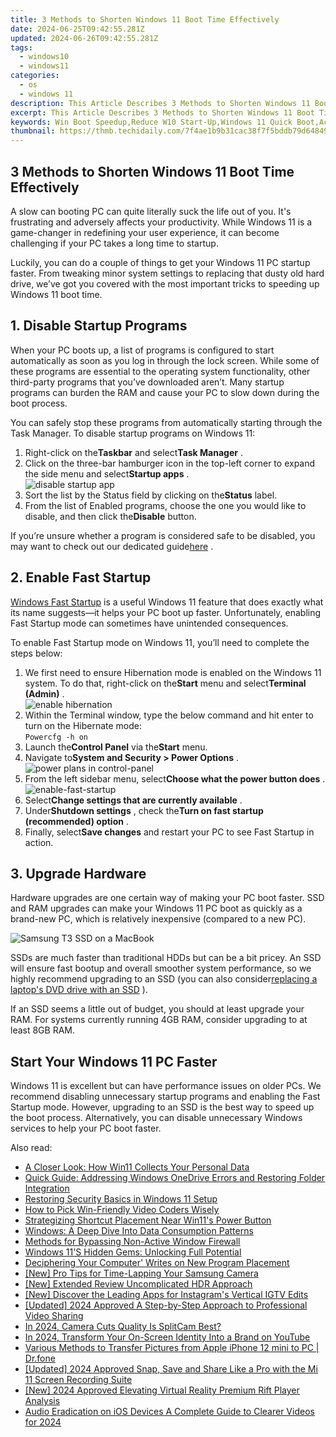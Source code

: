 ```yaml
---
title: 3 Methods to Shorten Windows 11 Boot Time Effectively
date: 2024-06-25T09:42:55.281Z
updated: 2024-06-26T09:42:55.281Z
tags:
  - windows10
  - windows11
categories:
  - os
  - windows 11
description: This Article Describes 3 Methods to Shorten Windows 11 Boot Time Effectively
excerpt: This Article Describes 3 Methods to Shorten Windows 11 Boot Time Effectively
keywords: Win Boot Speedup,Reduce W10 Start-Up,Windows 11 Quick Boot,Accelerate PC Boot Time,Shorten OS Boot Duration,Speed up Win11 Booting,Optimize W11 Startup
thumbnail: https://thmb.techidaily.com/7f4ae1b9b31cac38f7f5bddb79d648495e38c22783ddea3f0c620d5fbd42617b.jpg
---
```


## 3 Methods to Shorten Windows 11 Boot Time Effectively

 A slow can booting PC can quite literally suck the life out of you. It's frustrating and adversely affects your productivity. While Windows 11 is a game-changer in redefining your user experience, it can become challenging if your PC takes a long time to startup.

 Luckily, you can do a couple of things to get your Windows 11 PC startup faster. From tweaking minor system settings to replacing that dusty old hard drive, we’ve got you covered with the most important tricks to speeding up Windows 11 boot time.

## 1\. Disable Startup Programs

 When your PC boots up, a list of programs is configured to start automatically as soon as you log in through the lock screen. While some of these programs are essential to the operating system functionality, other third-party programs that you’ve downloaded aren’t. Many startup programs can burden the RAM and cause your PC to slow down during the boot process.

 You can safely stop these programs from automatically starting through the Task Manager. To disable startup programs on Windows 11:

1. Right-click on the**Taskbar** and select**Task Manager** .
2. Click on the three-bar hamburger icon in the top-left corner to expand the side menu and select**Startup apps** .  
![disable startup app](https://static1.makeuseofimages.com/wordpress/wp-content/uploads/2022/11/disable-startup-app.jpg)
3. Sort the list by the Status field by clicking on the**Status** label.
4. From the list of Enabled programs, choose the one you would like to disable, and then click the**Disable** button.

 If you’re unsure whether a program is considered safe to be disabled, you may want to check out our dedicated guide[here](https://www.makeuseof.com/tag/make-windows-start-faster-10-non-essential-startup-items-can-safely-remove/) .

## 2\. Enable Fast Startup

[Windows Fast Startup](https://www.makeuseof.com/what-is-windows-fast-startup-why-disable-it/) is a useful Windows 11 feature that does exactly what its name suggests—it helps your PC boot up faster. Unfortunately, enabling Fast Startup mode can sometimes have unintended consequences.

 To enable Fast Startup mode on Windows 11, you’ll need to complete the steps below:

1. We first need to ensure Hibernation mode is enabled on the Windows 11 system. To do that, right-click on the**Start** menu and select**Terminal (Admin)** .  
![enable hibernation](https://static1.makeuseofimages.com/wordpress/wp-content/uploads/2022/11/enable-hibernation.jpg)
2. Within the Terminal window, type the below command and hit enter to turn on the Hibernate mode:  
`Powercfg -h on`
3. Launch the**Control Panel** via the**Start** menu.
4. Navigate to**System and Security > Power Options** .  
![power plans in control-panel](https://static1.makeuseofimages.com/wordpress/wp-content/uploads/2022/11/powerplans-control-panel.jpg)
5. From the left sidebar menu, select**Choose what the power button does** .  
![enable-fast-startup](https://static1.makeuseofimages.com/wordpress/wp-content/uploads/2022/11/enable-fast-startup.jpg)
6. Select**Change settings that are currently available** .
7. Under**Shutdown settings** , check the**Turn on fast startup (recommended) option** .
8. Finally, select**Save changes** and restart your PC to see Fast Startup in action.

## 3\. Upgrade Hardware

 Hardware upgrades are one certain way of making your PC boot faster. SSD and RAM upgrades can make your Windows 11 PC boot as quickly as a brand-new PC, which is relatively inexpensive (compared to a new PC).

![Samsung T3 SSD on a MacBook](https://static1.makeuseofimages.com/wordpress/wp-content/uploads/2022/06/protect-external-hard-drive.jpg)

 SSDs are much faster than traditional HDDs but can be a bit pricey. An SSD will ensure fast bootup and overall smoother system performance, so we highly recommend upgrading to an SSD (you can also consider[replacing a laptop's DVD drive with an SSD](https://www.makeuseof.com/tag/swap-laptop-dvd-drive-ssd-hdd/) ).

 If an SSD seems a little out of budget, you should at least upgrade your RAM. For systems currently running 4GB RAM, consider upgrading to at least 8GB RAM.

## Start Your Windows 11 PC Faster

 Windows 11 is excellent but can have performance issues on older PCs. We recommend disabling unnecessary startup programs and enabling the Fast Startup mode. However, upgrading to an SSD is the best way to speed up the boot process. Alternatively, you can disable unnecessary Windows services to help your PC boot faster.


<ins class="adsbygoogle"
     style="display:block"
     data-ad-format="autorelaxed"
     data-ad-client="ca-pub-7571918770474297"
     data-ad-slot="1223367746"></ins>



<ins class="adsbygoogle"
     style="display:block"
     data-ad-client="ca-pub-7571918770474297"
     data-ad-slot="8358498916"
     data-ad-format="auto"
     data-full-width-responsive="true"></ins>

<span class="atpl-alsoreadstyle">Also read:</span>
<div><ul>
<li><a href="https://win11.techidaily.com/a-closer-look-how-win11-collects-your-personal-data/"><u>A Closer Look: How Win11 Collects Your Personal Data</u></a></li>
<li><a href="https://win11.techidaily.com/quick-guide-addressing-windows-onedrive-errors-and-restoring-folder-integration/"><u>Quick Guide: Addressing Windows OneDrive Errors and Restoring Folder Integration</u></a></li>
<li><a href="https://win11.techidaily.com/restoring-security-basics-in-windows-11-setup/"><u>Restoring Security Basics in Windows 11 Setup</u></a></li>
<li><a href="https://win11.techidaily.com/how-to-pick-win-friendly-video-coders-wisely/"><u>How to Pick Win-Friendly Video Coders Wisely</u></a></li>
<li><a href="https://win11.techidaily.com/strategizing-shortcut-placement-near-win11s-power-button/"><u>Strategizing Shortcut Placement Near Win11's Power Button</u></a></li>
<li><a href="https://win11.techidaily.com/windows-a-deep-dive-into-data-consumption-patterns/"><u>Windows: A Deep Dive Into Data Consumption Patterns</u></a></li>
<li><a href="https://win11.techidaily.com/methods-for-bypassing-non-active-window-firewall/"><u>Methods for Bypassing Non-Active Window Firewall</u></a></li>
<li><a href="https://win11.techidaily.com/windows-11s-hidden-gems-unlocking-full-potential/"><u>Windows 11'S Hidden Gems: Unlocking Full Potential</u></a></li>
<li><a href="https://win11.techidaily.com/deciphering-your-computer-writes-on-new-program-placement/"><u>Deciphering Your Computer' Writes on New Program Placement</u></a></li>
<li><a href="https://extra-support.techidaily.com/new-pro-tips-for-time-lapping-your-samsung-camera/"><u>[New] Pro Tips for Time-Lapping Your Samsung Camera</u></a></li>
<li><a href="https://some-techniques.techidaily.com/new-extended-review-uncomplicated-hdr-approach/"><u>[New] Extended Review  Uncomplicated HDR Approach</u></a></li>
<li><a href="https://instagram-video-recordings.techidaily.com/new-discover-the-leading-apps-for-instagrams-vertical-igtv-edits/"><u>[New] Discover the Leading Apps for Instagram's Vertical IGTV Edits</u></a></li>
<li><a href="https://facebook-record-videos.techidaily.com/updated-2024-approved-a-step-by-step-approach-to-professional-video-sharing/"><u>[Updated] 2024 Approved  A Step-by-Step Approach to Professional Video Sharing</u></a></li>
<li><a href="https://on-screen-recording.techidaily.com/in-2024-camera-cuts-quality-is-splitcam-best/"><u>In 2024, Camera Cuts Quality  Is SplitCam Best?</u></a></li>
<li><a href="https://youtube-stream.techidaily.com/in-2024-transform-your-on-screen-identity-into-a-brand-on-youtube/"><u>In 2024, Transform Your On-Screen Identity Into a Brand on YouTube</u></a></li>
<li><a href="https://iphone-transfer.techidaily.com/various-methods-to-transfer-pictures-from-apple-iphone-12-mini-to-pc-drfone-by-drfone-transfer-from-ios/"><u>Various Methods to Transfer Pictures from Apple iPhone 12 mini to PC | Dr.fone</u></a></li>
<li><a href="https://visual-screen-recording.techidaily.com/updated-2024-approved-snap-save-and-share-like-a-pro-with-the-mi-11-screen-recording-suite/"><u>[Updated] 2024 Approved  Snap, Save and Share Like a Pro with the Mi 11 Screen Recording Suite</u></a></li>
<li><a href="https://vp-tips.techidaily.com/new-2024-approved-elevating-virtual-reality-premium-rift-player-analysis/"><u>[New] 2024 Approved  Elevating Virtual Reality  Premium Rift Player Analysis</u></a></li>
<li><a href="https://audio-editing.techidaily.com/audio-eradication-on-ios-devices-a-complete-guide-to-clearer-videos-for-2024/"><u>Audio Eradication on iOS Devices A Complete Guide to Clearer Videos for 2024</u></a></li>
</ul></div>
